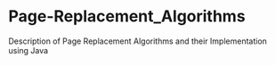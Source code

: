 # Page-Replacement_Algorithms
Description of Page Replacement Algorithms and their Implementation using Java 
